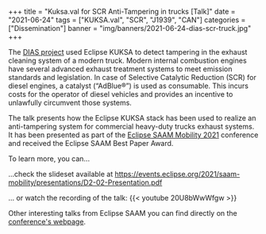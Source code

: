 +++
title = "Kuksa.val for SCR Anti-Tampering in trucks [Talk]"
date = "2021-06-24"
tags = ["KUKSA.val", "SCR", "J1939", "CAN"]
categories = ["Dissemination"]
banner = "img/banners/2021-06-24-dias-scr-truck.jpg"
+++

The [DIAS project](https://www.dias-project.com) used Eclipse KUKSA to detect tampering in the exhaust cleaning system of a modern truck.
Modern internal combustion engines have several advanced exhaust treatment systems to meet emission standards and legislation. In case of Selective Catalytic Reduction (SCR) for diesel engines, a catalyst (“AdBlue®”) is used as consumable. This incurs costs for the operator of diesel vehicles and provides an incentive to unlawfully circumvent those systems. 

The talk presents how the Eclipse KUKSA stack has been used to realize an anti-tampering system for commercial heavy-duty trucks exhaust systems. It has been presented as part of the [Eclipse SAAM Mobility 2021](https://events.eclipse.org/2021/saam-mobility/) conference and  received the Eclipse SAAM Best Paper Award.

To learn more, you can...

...check the slideset available at https://events.eclipse.org/2021/saam-mobility/presentations/D2-02-Presentation.pdf

... or watch the recording of the talk:
{{< youtube 20U8bWwWfgw >}}

Other interesting talks from Eclipse SAAM you can find directly on the [conference's webpage](https://events.eclipse.org/2021/saam-mobility/).
